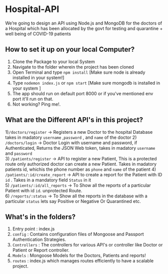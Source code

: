 # Hospital-API
We’re going to design an API using Node.js and MongoDB for the doctors of a Hospital which has been allocated by the govt for testing and quarantine + well being of COVID-19 patients

## How to set it up on your local Computer?
1) Clone the Package to your local System
2) Navigate to the folder wherein the project has been cloned
3) Open Terminal and type `npm install` [Make sure node is already installed in your system!]
4) Type `nodemon index.js` or `npm start` [Make sure mongodb is installed in your system ]
5) The app should run on default port 8000 or if you've mentioned env port it'll run on that.
6) Not working? Ping me!.

## What are the Different API's in this project?
1)`/doctors/register` → Registers a new Doctor to the hospital Database takes in madatory `username` ,`password` , and `name` of the doctor
2) `/doctors/login` → Doctor Login with username and password, if Authenticated, Returns the JSON Web token, takes in madatory `username` and `password`  
3) `/patients/register` → API to register a new Patient, This is a protected route only authorized doctor can create a new Patient. Takes in madatory patients id, whichis the phone number as `phone`  and `name` of the patient
4) `/patients/:id/create_report` → API to create a report for the Patient with ID `id` . Takes in a mandatory field `Status` in it  
5) `/patients/:id/all_reports` → To Show all the reports of a particular Patient with id `id`. unprotected Route.  
6) `/reports/:status`  → To Show all the reports in the database with a particular `status` lets say Positive or Negative Or Quarantined etc.  


## What's in the folders?  
1) Entry point : index.js
2) `config` : Contains configuration files of Mongoose and Passport Authentication Strategies. 
3) `Controllers` : The controllers for various API's or controller like Doctor or Patient  or Report controller.
4) `Models` : Mongoose Models for the Doctors, Patients and reports!
5) `routes` : index.js which manages routes efficiently to have a scalable project.
